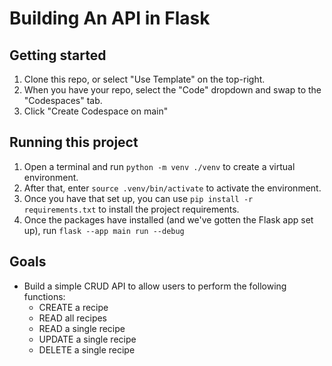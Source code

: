 # Building An API in Flask

## Getting started

1. Clone this repo, or select "Use Template" on the top-right.
2. When you have your repo, select the "Code" dropdown and swap to the "Codespaces" tab.
3. Click "Create Codespace on main"

## Running this project

1. Open a terminal and run `python -m venv ./venv` to create a virtual environment.
2. After that, enter `source .venv/bin/activate` to activate the environment.
3. Once you have that set up, you can use `pip install -r requirements.txt` to install the project requirements.
4. Once the packages have installed (and we've gotten the Flask app set up), run `flask --app main run --debug`

## Goals

- Build a simple CRUD API to allow users to perform the following functions:
  - CREATE a recipe
  - READ all recipes
  - READ a single recipe
  - UPDATE a single recipe
  - DELETE a single recipe
